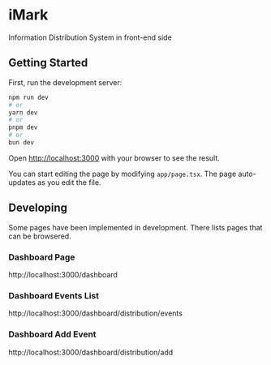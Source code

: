 # iMark
Information Distribution System in front-end side

## Getting Started

First, run the development server:

```bash
npm run dev
# or
yarn dev
# or
pnpm dev
# or
bun dev
```

Open [http://localhost:3000](http://localhost:3000) with your browser to see the result.

You can start editing the page by modifying `app/page.tsx`. The page auto-updates as you edit the file.


## Developing
Some pages have been implemented in development. There lists pages that can be browsered.

### Dashboard Page
http://localhost:3000/dashboard

### Dashboard Events List
http://localhost:3000/dashboard/distribution/events

### Dashboard Add Event
http://localhost:3000/dashboard/distribution/add